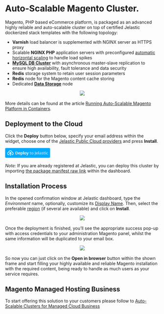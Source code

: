 # Auto-Scalable Magento Cluster.

Magento, PHP based eCommerce platform, is packaged as an advanced highly reliable and auto-scalable cluster on top of certified Jelastic dockerized stack templates with the following topology:

* **Varnish** load balancer is supplemented with NGINX server as HTTPS proxy
* Scalable **NGINX PHP** application servers with preconfigured [automatic horizontal scaling](https://docs.jelastic.com/automatic-horizontal-scaling) to handle load spikes
* [**MySQL DB Cluster**](https://github.com/jelastic-jps/mysql-cluster) with asynchronous master-slave replication to ensure high availability, fault tolerance and data security
* **Redis** storage system to retain user session parameters  
* **Redis** node for the Magento content cache storing
* Dedicated [**Data Storage**](https://docs.jelastic.com/data-storage-container) node

<p align="center"> 
<img src="https://github.com/jelastic-jps/magento-cluster/blob/master/images/magento-topology.png" width="400">
</p>

More details can be found at the article [Running Auto-Scalable Magento Platform in Containers](https://jelastic.com/blog/auto-scalable-magento-cluster-in-containers/).

## Deployment to the Cloud
Click the **Deploy** button below, specify your email address within the widget, choose one of the [Jelastic Public Cloud providers](https://jelastic.com/install-application/?manifest=https://raw.githubusercontent.com/jelastic-jps/magento-cluster/master/manifest.jps&keys=app.jelastic.eapps.com;app.cloud.hostnet.nl;app.jelastichosting.nl;app.appengine.flow.ch;app.jelasticlw.com.br;app.mircloud.host;app.jcs.opusinteractive.io;app.paas.quarinet.eu) and press **Install**.

[![Deploy](images/deploy-to-jelastic.png)](https://jelastic.com/install-application/?manifest=https://raw.githubusercontent.com/jelastic-jps/magento-cluster/master/manifest.jps)

*Note:* If you are already registered at Jelastic, you can deploy this cluster by importing [the package manifest raw link](https://raw.githubusercontent.com/jelastic-jps/magento-cluster/master/manifest.jps) within the dashboard.

## Installation Process
In the opened confirmation window at Jelastic dashboard, type the *Environment* name, optionally, customize its [Display Name](https://docs.jelastic.com/environment-aliases). Then, select the preferable [region](https://docs.jelastic.com/environment-regions) (if several are available) and click on **Install**.

<p align="center"> 
<img src="https://github.com/jelastic-jps/magento-cluster/blob/master/images/magento-installation.png" width="400">
</p>

Once the deployment is finished, you’ll see the appropriate success pop-up with access credentials to your administration Magento panel, whilst the same information will be duplicated to your email box.

<p align="center"> 
<img src="https://github.com/jelastic-jps/magento-cluster/blob/master/images/magento-successful-install.png" width="400">
</p>

So now you can just click on the **Open in browser** button within the shown frame and start filling your highly available and reliable Magento installation with the required content, being ready to handle as much users as your service requires.

## Magento Managed Hosting Business
To start offering this solution to your customers please follow to [Auto-Scalable Clusters for Managed Cloud Business](https://jelastic.com/apaas/)
